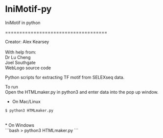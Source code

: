# IniMotif-py
IniMotif in python

 ====================================

Creator:        Alex Kearsey <br /> <br />
With help from:	<br /> Dr Lu Cheng <br />
                Joel Southgate <br />
                WebLogo source code <br />

Python scripts for extracting TF motif from SELEXseq data.

To run <br />
Open the HTMLmaker.py in python3 and enter data into the pop up window.

* On Mac/Linux <br />
```bash
$ python3 HTMLmaker.py
```
<br />
* On Windows <br />
```bash
> python3 HTMLmaker.py
```
<br />




